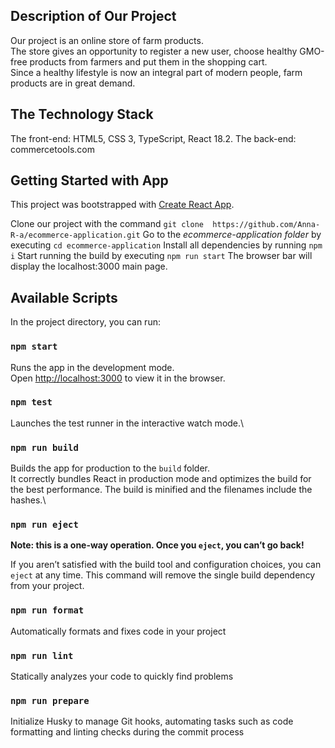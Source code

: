 ## Description of Our Project

Our project is an online store of farm products.\
The store gives an opportunity to register a new user, choose healthy GMO-free products from farmers and put them in the shopping cart.\
Since a healthy lifestyle is now an integral part of modern people, farm products are in great demand.

## The Technology Stack
The front-end: HTML5, CSS 3, TypeScript, React 18.2.
The back-end: commercetools.com

## Getting Started with App

This project was bootstrapped with [Create React App](https://github.com/facebook/create-react-app).

Clone our project with the command `git clone  https://github.com/Anna-R-a/ecommerce-application.git`
Go to the *ecommerce-application folder* by executing `cd ecommerce-application`
Install all dependencies by running `npm i`
Start running the build by executing `npm run start`
The browser bar will display the localhost:3000 main page.

## Available Scripts

In the project directory, you can run:

### `npm start`

Runs the app in the development mode.\
Open [http://localhost:3000](http://localhost:3000) to view it in the browser.


### `npm test`

Launches the test runner in the interactive watch mode.\

### `npm run build`

Builds the app for production to the `build` folder.\
It correctly bundles React in production mode and optimizes the build for the best performance.
The build is minified and the filenames include the hashes.\


### `npm run eject`

**Note: this is a one-way operation. Once you `eject`, you can’t go back!**

If you aren’t satisfied with the build tool and configuration choices, you can `eject` at any time. This command will remove the single build dependency from your project.


### `npm run format`

Automatically formats and fixes code in your project


### `npm run lint`

Statically analyzes your code to quickly find problems


### `npm run prepare`

 Initialize Husky to manage Git hooks, automating tasks such as code formatting and linting checks during the commit process

